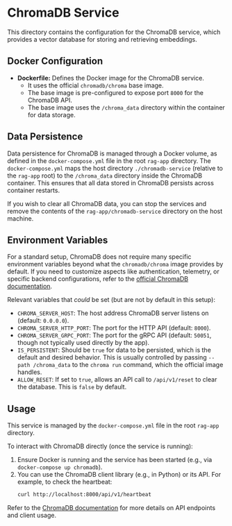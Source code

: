 # ChromaDB Service

This directory contains the configuration for the ChromaDB service, which provides a vector database for storing and retrieving embeddings.

## Docker Configuration

- **Dockerfile:** Defines the Docker image for the ChromaDB service.
  - It uses the official `chromadb/chroma` base image.
  - The base image is pre-configured to expose port `8000` for the ChromaDB API.
  - The base image uses the `/chroma_data` directory within the container for data storage.

## Data Persistence

Data persistence for ChromaDB is managed through a Docker volume, as defined in the `docker-compose.yml` file in the root `rag-app` directory.
The `docker-compose.yml` maps the host directory `./chromadb-service` (relative to the `rag-app` root) to the `/chroma_data` directory inside the ChromaDB container. This ensures that all data stored in ChromaDB persists across container restarts.

If you wish to clear all ChromaDB data, you can stop the services and remove the contents of the `rag-app/chromadb-service` directory on the host machine.

## Environment Variables

For a standard setup, ChromaDB does not require many specific environment variables beyond what the `chromadb/chroma` image provides by default. If you need to customize aspects like authentication, telemetry, or specific backend configurations, refer to the [official ChromaDB documentation](https://docs.trychroma.com/administration).

Relevant variables that *could* be set (but are not by default in this setup):
- `CHROMA_SERVER_HOST`: The host address ChromaDB server listens on (default: `0.0.0.0`).
- `CHROMA_SERVER_HTTP_PORT`: The port for the HTTP API (default: `8000`).
- `CHROMA_SERVER_GRPC_PORT`: The port for the gRPC API (default: `50051`, though not typically used directly by the app).
- `IS_PERSISTENT`: Should be `true` for data to be persisted, which is the default and desired behavior. This is usually controlled by passing `--path /chroma_data` to the `chroma run` command, which the official image handles.
- `ALLOW_RESET`: If set to `true`, allows an API call to `/api/v1/reset` to clear the database. This is `false` by default.

## Usage

This service is managed by the `docker-compose.yml` file in the root `rag-app` directory.

To interact with ChromaDB directly (once the service is running):
1. Ensure Docker is running and the service has been started (e.g., via `docker-compose up chromadb`).
2. You can use the ChromaDB client library (e.g., in Python) or its API. For example, to check the heartbeat:
   ```bash
   curl http://localhost:8000/api/v1/heartbeat
   ```

Refer to the [ChromaDB documentation](https://docs.trychroma.com) for more details on API endpoints and client usage.
